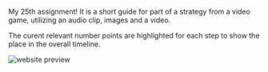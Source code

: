 My 25th assignment! It is a short guide for part of a strategy from a video game, utilizing an audio clip, images and a video. 

The curent relevant number points are highlighted for each step to show the place in the overall timeline.  

![website preview](https://raw.githubusercontent.com/Windikite/HTMLElementsForContentAndLayout/master/website_preview.bmp)